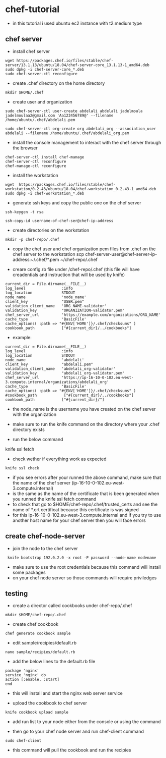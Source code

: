 # chef-tutorial
* in this tutorial i used ubuntu ec2 instance with t2.medium type
## chef server
* install chef server
```
wget https://packages.chef.io/files/stable/chef-server/13.1.13/ubuntu/18.04/chef-server-core_13.1.13-1_amd64.deb
sudo dpkg -i chef-server-core_*.deb
sudo chef-server-ctl reconfigure
```
* create .chef directory on the home directory
```
mkdir $HOME/.chef
```
* create user and organization
```
sudo chef-server-ctl user-create abdelali abdelali jadelmoula jadelmoulaa2@gmail.com 'Aa123456789@' --filename /home/ubuntu/.chef/abdelali.pem

sudo chef-server-ctl org-create org abdelali_org --association_user abdelali --filename /home/ubuntu/.chef/abdelali_org.pem
```

* install the console management to interact with the chef server through the browser
```
chef-server-ctl install chef-manage
chef-server-ctl reconfigure
chef-manage-ctl reconfigure
```
* install the workstation
```
wget  https://packages.chef.io/files/stable/chef-workstation/0.2.43/ubuntu/18.04/chef-workstation_0.2.43-1_amd64.deb
sudo dpkg -i chef-workstation_*.deb
```
* generate ssh keys and copy the public one on the chef server
```
ssh-keygen -t rsa

ssh-copy-id username-of-chef-ser@chef-ip-address
```

* create directories on the workstation
```
mkdir -p chef-repo/.chef
```

* copy the chef user and chef organization pem files from .chef on the chef server to the workstation
scp chef-server-user@chef-server-ip-address:~/.chef/*.pem ~/chef-repo/.chef

* creare config.rb file under /chef-repo/.chef (this file will have creadentials and instruction that will be used by knife)
```
current_dir = File.dirname(__FILE__)
log_level                :info
log_location             STDOUT
node_name                'node_name'
client_key               "USER.pem"
validation_client_name   'ORG_NAME-validator'
validation_key           "ORGANIZATION-validator.pem"
chef_server_url          'https://example.com/organizations/ORG_NAME'
cache_type               'BasicFile'
cache_options( :path => "#{ENV['HOME']}/.chef/checksums" )
cookbook_path            ["#{current_dir}/../cookbooks"]
```
* example:
```
current_dir = File.dirname(__FILE__)
log_level                :info
log_location             STDOUT
node_name                'abdelali'
client_key               "abdelali.pem"
validation_client_name   'abdelali_org-validator'
validation_key           "abdelali_org-validator.pem"
chef_server_url          'https://ip-16-10-0-102.eu-west-3.compute.internal/organizations/abdelali_org'
cache_type               'BasicFile'
cache_options( :path => "#{ENV['HOME']}/.chef/checksums" )
#cookbook_path            ["#{current_dir}/../cookbooks"]
cookbook_path            ["#{current_dir}/"]
```
* the node_name is the username you have created on the chef server with the organization

* make sure to run the knife command on the directory where your .chef directory exists

* run the below command

knife ssl fetch

* check wether if everything work as expected
```
knife ssl check  
```

* if you see errors after your runned the above command, make sure that the name of the chef server (ip-16-10-0-102.eu-west-3.compute.internal)
* is the same as the name of the certificate that is been generated when you runned the knife ssl fetch command
* to check that go to $HOME/chef-repo/.chef/trusted_certs and see the name of *.crt certificat because this certificate is was signed
* for this ip-16-10-0-102.eu-west-3.compute.internal and if you try to use another host name for your chef server then you will face errors


## create chef-node-server 

* join the node to the chef server
```
 knife bootstrap 192.0.2.0 -x root -P password --node-name nodename
 ```
* make sure to use the root credentials because this command will install some packages 
* on your chef node server so those commands will require priviledges

## testing

* create a director called cookbooks under chef-repo/.chef

```
mkdir $HOME/chef-repo/.chef
```

* create chef cookbook 
```
chef generate cookbook sample

```
* edit sample/recipies/default.rb

```
nano sample/recipies/default.rb
```

* add the below lines to the default.rb file
```
package 'nginx'
service 'nginx' do
action [:enable, :start]
end
```

* this will install and start the nginx web server service 

* upload the cookbook to chef server 
```
knife cookbook upload sample
```

* add run list to your node  either from the console or using the command 

* then go to your chef node server and run chef-client command 
```
sudo chef-client 
```

* this command will pull the cookbook and run the recipies



